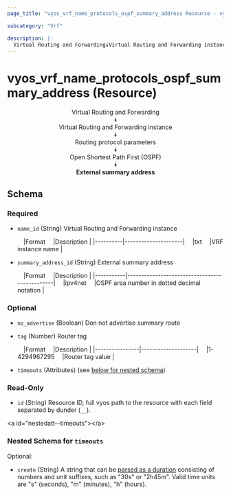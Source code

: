 ```yaml
---
page_title: "vyos_vrf_name_protocols_ospf_summary_address Resource - vyos"

subcategory: "Vrf"

description: |- 
  Virtual Routing and Forwarding⯯Virtual Routing and Forwarding instance⯯Routing protocol parameters⯯Open Shortest Path First (OSPF)⯯External summary address
---
```


# vyos_vrf_name_protocols_ospf_summary_address (Resource)
<center>

Virtual Routing and Forwarding  
⯯  
Virtual Routing and Forwarding instance  
⯯  
Routing protocol parameters  
⯯  
Open Shortest Path First (OSPF)  
⯯  
**External summary address**


</center>

## Schema

### Required

- `name_id` (String) Virtual Routing and Forwarding instance

    &emsp;|Format  &emsp;|Description        |
    |----------|---------------------|
    &emsp;|txt     &emsp;|VRF instance name  |
- `summary_address_id` (String) External summary address

    &emsp;|Format   &emsp;|Description                                  |
    |-----------|-----------------------------------------------|
    &emsp;|ipv4net  &emsp;|OSPF area number in dotted decimal notation  |

### Optional

- `no_advertise` (Boolean) Don not advertise summary route
- `tag` (Number) Router tag

    &emsp;|Format        &emsp;|Description       |
    |----------------|--------------------|
    &emsp;|1-4294967295  &emsp;|Router tag value  |
- `timeouts` (Attributes) (see [below for nested schema](#nestedatt--timeouts))

### Read-Only

- `id` (String) Resource ID, full vyos path to the resource with each field separated by dunder (`__`).

&lt;a id=&#34;nestedatt--timeouts&#34;&gt;&lt;/a&gt;
### Nested Schema for `timeouts`

Optional:

- `create` (String) A string that can be [parsed as a duration](https://pkg.go.dev/time#ParseDuration) consisting of numbers and unit suffixes, such as &#34;30s&#34; or &#34;2h45m&#34;. Valid time units are &#34;s&#34; (seconds), &#34;m&#34; (minutes), &#34;h&#34; (hours).  
